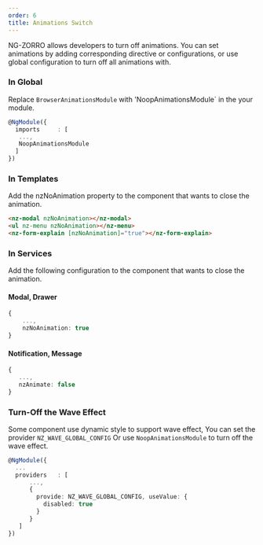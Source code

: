 ```yaml
---
order: 6
title: Animations Switch
---
```


NG-ZORRO allows developers to turn off animations. You can set animations by adding corresponding directive or
configurations, or use global configuration to  turn off all animations with.

### In Global

Replace `BrowserAnimationsModule` with 'NoopAnimationsModule` in the your module.

```ts
@NgModule({
  imports     : [
   ...,
   NoopAnimationsModule
  ]
})
```

### In Templates

Add the nzNoAnimation property to the component that wants to close the animation.

```HTML
<nz-modal nzNoAnimation></nz-modal>
<ul nz-menu nzNoAnimation></nz-menu>
<nz-form-explain [nzNoAnimation]="true"></nz-form-explain>
```

### In Services

Add the following configuration to the component that wants to close the animation.

#### Modal, Drawer

```ts
{
    ...,
    nzNoAnimation: true
}
```

#### Notification, Message

```ts
{
   ...,
   nzAnimate: false
}
```

### Turn-Off the Wave Effect

Some component use dynamic style to support wave effect, You can set the provider `NZ_WAVE_GLOBAL_CONFIG` Or use
 `NoopAnimationsModule` to turn off the wave effect.

```ts
@NgModule({
  ...
  providers   : [
      ...,
      {
        provide: NZ_WAVE_GLOBAL_CONFIG, useValue: {
          disabled: true
        }
      }
   ]
})
```